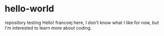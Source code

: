 # hello-world
repository testing
Hello! francoej here, I don't know what I like for now, but I'm interested to learn more about coding. 
